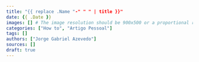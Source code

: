 ```yaml
---
title: "{{ replace .Name "-" " " | title }}"
date: {{ .Date }}
images: [] # The image resolution should be 900x500 or a proportional resolution
categories: ["How to", "Artigo Pessoal"]
tags: []
authors: ["Jorge Gabriel Azevedo"]
sources: []
draft: true
---
```

